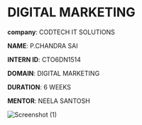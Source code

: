 # DIGITAL MARKETING 

**company**: CODTECH IT SOLUTIONS

**NAME**: P.CHANDRA SAI

**INTERN ID**: CTO6DN1514

**DOMAIN**: DIGITAL MARKETING 

**DURATION**: 6 WEEKS 

**MENTOR**: NEELA SANTOSH

![Screenshot (1)](https://github.com/user-attachments/assets/40b149bb-c7bb-4a9f-b1db-0e929fe3f548)












